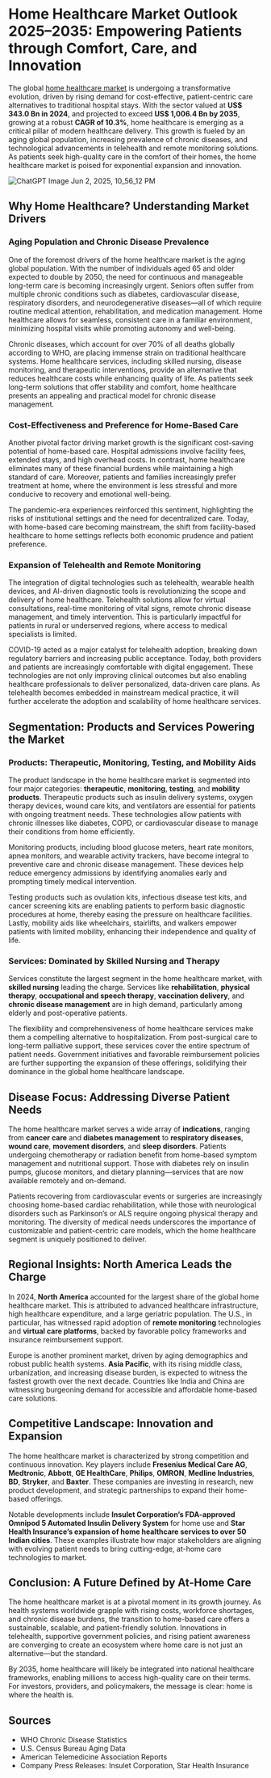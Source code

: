 
# Home Healthcare Market Outlook 2025–2035: Empowering Patients through Comfort, Care, and Innovation

The global [home healthcare market](https://www.transparencymarketresearch.com/home-healthcare-market.html) is undergoing a transformative evolution, driven by rising demand for cost-effective, patient-centric care alternatives to traditional hospital stays. With the sector valued at **US$ 343.0 Bn in 2024**, and projected to exceed **US$ 1,006.4 Bn by 2035**, growing at a robust **CAGR of 10.3%**, home healthcare is emerging as a critical pillar of modern healthcare delivery. This growth is fueled by an aging global population, increasing prevalence of chronic diseases, and technological advancements in telehealth and remote monitoring solutions. As patients seek high-quality care in the comfort of their homes, the home healthcare market is poised for exponential expansion and innovation.

![ChatGPT Image Jun 2, 2025, 10_56_12 PM](https://github.com/user-attachments/assets/a58fab0b-ca0c-4b25-a423-60108b07f1df)

## Why Home Healthcare? Understanding Market Drivers

### Aging Population and Chronic Disease Prevalence

One of the foremost drivers of the home healthcare market is the aging global population. With the number of individuals aged 65 and older expected to double by 2050, the need for continuous and manageable long-term care is becoming increasingly urgent. Seniors often suffer from multiple chronic conditions such as diabetes, cardiovascular disease, respiratory disorders, and neurodegenerative diseases—all of which require routine medical attention, rehabilitation, and medication management. Home healthcare allows for seamless, consistent care in a familiar environment, minimizing hospital visits while promoting autonomy and well-being.

Chronic diseases, which account for over 70% of all deaths globally according to WHO, are placing immense strain on traditional healthcare systems. Home healthcare services, including skilled nursing, disease monitoring, and therapeutic interventions, provide an alternative that reduces healthcare costs while enhancing quality of life. As patients seek long-term solutions that offer stability and comfort, home healthcare presents an appealing and practical model for chronic disease management.

### Cost-Effectiveness and Preference for Home-Based Care

Another pivotal factor driving market growth is the significant cost-saving potential of home-based care. Hospital admissions involve facility fees, extended stays, and high overhead costs. In contrast, home healthcare eliminates many of these financial burdens while maintaining a high standard of care. Moreover, patients and families increasingly prefer treatment at home, where the environment is less stressful and more conducive to recovery and emotional well-being.

The pandemic-era experiences reinforced this sentiment, highlighting the risks of institutional settings and the need for decentralized care. Today, with home-based care becoming mainstream, the shift from facility-based healthcare to home settings reflects both economic prudence and patient preference.

### Expansion of Telehealth and Remote Monitoring

The integration of digital technologies such as telehealth, wearable health devices, and AI-driven diagnostic tools is revolutionizing the scope and delivery of home healthcare. Telehealth solutions allow for virtual consultations, real-time monitoring of vital signs, remote chronic disease management, and timely intervention. This is particularly impactful for patients in rural or underserved regions, where access to medical specialists is limited.

COVID-19 acted as a major catalyst for telehealth adoption, breaking down regulatory barriers and increasing public acceptance. Today, both providers and patients are increasingly comfortable with digital engagement. These technologies are not only improving clinical outcomes but also enabling healthcare professionals to deliver personalized, data-driven care plans. As telehealth becomes embedded in mainstream medical practice, it will further accelerate the adoption and scalability of home healthcare services.

## Segmentation: Products and Services Powering the Market

### Products: Therapeutic, Monitoring, Testing, and Mobility Aids

The product landscape in the home healthcare market is segmented into four major categories: **therapeutic**, **monitoring**, **testing**, and **mobility products**. Therapeutic products such as insulin delivery systems, oxygen therapy devices, wound care kits, and ventilators are essential for patients with ongoing treatment needs. These technologies allow patients with chronic illnesses like diabetes, COPD, or cardiovascular disease to manage their conditions from home efficiently.

Monitoring products, including blood glucose meters, heart rate monitors, apnea monitors, and wearable activity trackers, have become integral to preventive care and chronic disease management. These devices help reduce emergency admissions by identifying anomalies early and prompting timely medical intervention.

Testing products such as ovulation kits, infectious disease test kits, and cancer screening kits are enabling patients to perform basic diagnostic procedures at home, thereby easing the pressure on healthcare facilities. Lastly, mobility aids like wheelchairs, stairlifts, and walkers empower patients with limited mobility, enhancing their independence and quality of life.

### Services: Dominated by Skilled Nursing and Therapy

Services constitute the largest segment in the home healthcare market, with **skilled nursing** leading the charge. Services like **rehabilitation**, **physical therapy**, **occupational and speech therapy**, **vaccination delivery**, and **chronic disease management** are in high demand, particularly among elderly and post-operative patients.

The flexibility and comprehensiveness of home healthcare services make them a compelling alternative to hospitalization. From post-surgical care to long-term palliative support, these services cover the entire spectrum of patient needs. Government initiatives and favorable reimbursement policies are further supporting the expansion of these offerings, solidifying their dominance in the global home healthcare landscape.

## Disease Focus: Addressing Diverse Patient Needs

The home healthcare market serves a wide array of **indications**, ranging from **cancer care** and **diabetes management** to **respiratory diseases**, **wound care**, **movement disorders**, and **sleep disorders**. Patients undergoing chemotherapy or radiation benefit from home-based symptom management and nutritional support. Those with diabetes rely on insulin pumps, glucose monitors, and dietary planning—services that are now available remotely and on-demand.

Patients recovering from cardiovascular events or surgeries are increasingly choosing home-based cardiac rehabilitation, while those with neurological disorders such as Parkinson’s or ALS require ongoing physical therapy and monitoring. The diversity of medical needs underscores the importance of customizable and patient-centric care models, which the home healthcare segment is uniquely positioned to deliver.

## Regional Insights: North America Leads the Charge

In 2024, **North America** accounted for the largest share of the global home healthcare market. This is attributed to advanced healthcare infrastructure, high healthcare expenditure, and a large geriatric population. The U.S., in particular, has witnessed rapid adoption of **remote monitoring** technologies and **virtual care platforms**, backed by favorable policy frameworks and insurance reimbursement support.

Europe is another prominent market, driven by aging demographics and robust public health systems. **Asia Pacific**, with its rising middle class, urbanization, and increasing disease burden, is expected to witness the fastest growth over the next decade. Countries like India and China are witnessing burgeoning demand for accessible and affordable home-based care solutions.

## Competitive Landscape: Innovation and Expansion

The home healthcare market is characterized by strong competition and continuous innovation. Key players include **Fresenius Medical Care AG**, **Medtronic**, **Abbott**, **GE HealthCare**, **Philips**, **OMRON**, **Medline Industries**, **BD**, **Stryker**, and **Baxter**. These companies are investing in research, new product development, and strategic partnerships to expand their home-based offerings.

Notable developments include **Insulet Corporation’s FDA-approved Omnipod 5 Automated Insulin Delivery System** for home use and **Star Health Insurance’s expansion of home healthcare services to over 50 Indian cities**. These examples illustrate how major stakeholders are aligning with evolving patient needs to bring cutting-edge, at-home care technologies to market.

## Conclusion: A Future Defined by At-Home Care

The home healthcare market is at a pivotal moment in its growth journey. As health systems worldwide grapple with rising costs, workforce shortages, and chronic disease burdens, the transition to home-based care offers a sustainable, scalable, and patient-friendly solution. Innovations in telehealth, supportive government policies, and rising patient awareness are converging to create an ecosystem where home care is not just an alternative—but the standard.

By 2035, home healthcare will likely be integrated into national healthcare frameworks, enabling millions to access high-quality care on their terms. For investors, providers, and policymakers, the message is clear: home is where the health is.

## Sources

- WHO Chronic Disease Statistics  
- U.S. Census Bureau Aging Data  
- American Telemedicine Association Reports  
- Company Press Releases: Insulet Corporation, Star Health Insurance  
